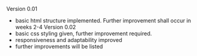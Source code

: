 
Version 0.01
  - basic html structure implemented. Further improvement shall occur in weeks 2-4
Version 0.02
  - basic css styling given, further improvement required.
  - responsiveness and adaptability improved
  - further improvements will be listed
